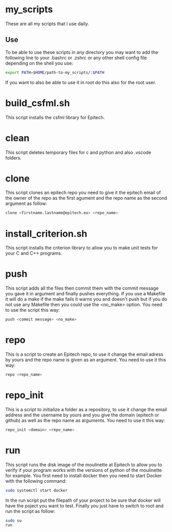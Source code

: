 # my_scripts

These are all my scripts that I use daily.

## Use

To be able to use these scripts in any directory you may want to add the following line to your .bashrc or .zshrc or any other shell config file depending on the shell you use:

```bash
export PATH=$HOME/path-to-my_scripts/:$PATH
```

If you want to also be able to use it in root do this also for the root user.

# build_csfml.sh

This script installs the csfml library for Epitech.

# clean

This script deletes temporary files for c and python and also .vscode folders.

# clone

This script clones an epitech repo you need to give it the epitech email of the owner of the repo as the first agument and the repo name as the second argument as follow:

```bash
clone <firstname.lastname@epitech.eu> <repo_name>
```

# install_criterion.sh

This script installs the criterion library to allow you to make unit tests for your C and C++ programs.

# push

This script adds all the files then commit them with the commit message you gave it in argument and finally pushes everything. If you use a Makefile it will do a make if the make fails it warns you and doesn't push but if you do not use any Makefile then you could use the <no_make> option.
You need to use the script this way:

```bash
push <commit message> <no_make>
```

# repo

This is a script to create an Epitech repo, to use it change the email adress by yours and the repo name is given as an argument. You need to use it this way:

```bash
repo <repo_name>
```

# repo_init

This is a script to initialize a folder as a repository, to use it change the email address and the username by yours and you give the domain (epitech or github) as well as the repo name as arguments.
You need to use it this way:

```bash
repo_init <domain> <repo_name>
```

# run

This script runs the disk image of the moulinette at Epitech to allow you to verify if your program works with the versions of python of the moulinette for example.
You first need to install docker then you need to start Docker with the following command:

```bash
sudo systemctl start docker
```

In the run script put the filepath of your project to be sure that docker will have the poject you want to test.
Finally you just have to switch to root and run the script as follow:

```bash
sudo su
run
```

